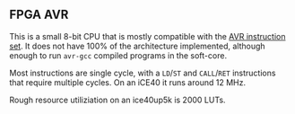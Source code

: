 FPGA AVR
---

This is a small 8-bit CPU that is mostly compatible with the
[AVR instruction set](http://ww1.microchip.com/downloads/en/devicedoc/atmel-0856-avr-instruction-set-manual.pdf).
It does not have 100% of the architecture implemented, although
enough to run `avr-gcc` compiled programs in the soft-core.

Most instructions are single cycle, with a `LD`/`ST` and `CALL`/`RET`
instructions that require multiple cycles.  On an iCE40 it runs around
12 MHz.

Rough resource utiliziation on an ice40up5k is 2000 LUTs.

